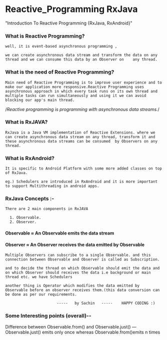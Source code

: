 # Reactive_Programming RxJava

"Introduction To Reactive Programming {RxJava, RxAndroid}"




### What is Reactive Programming?
  `well, it is event-based asynchronous programming ,`
  
  `we can create asynchronous data stream and transform the data on any thread and we can consume this data by an Observer on    any thread.`
  
  
### What is the need of Reactive Programming?

  `Main need of Reactive Programming is to improve user experience and to make our application more responsive.Reactive Programming uses asynchronous approach in which every task runs on its own thread and multiple tasks can run simultaneously and using it we can avoid blocking our app's main thread.`
  
  
  /*Reactive programming is programming with asynchronous data streams.*/
  
  
 ### What is RxJAVA?
  `RxJava is a Java VM implementation of Reactive Extensions.
  where we can create asynchronous data stream on any thread, transform it and these asynchronous data streams can be consumed  by Observers on any thread. `
  
 ### What is RxAndroid?
 `It is specific to Android Platform with some more added classes on top of RxJava.`
 
 `eg.) Schedulers are introduced in RxAndroid and it is more important to support Multithreading in android apps.`
  
 ### RxJava Concepts :- 
 `There are 2 main components in RxJAVA `
 
      1. Observable.
      2. Observer.
      
#### Observable   ≈ An Observable emits the data stream
#### Observer     ≈ An Observer receives the data emitted by Observable

`Multiple Observers can subscribe to a single Observable. and this connection between Observable and Observer is called as Subscription.`

`and to decide the thread on which Observable should emit the data and on which Observer should receives the data i.e background or main thread etc. we have Schedulers`

`another thing is Operator which modifies the data emitted by Observable before an observer receives them.(this data conversion can be done as per our requirements.`



                           -----   by Sachin   -----    HAPPY CODING :) 
                           
                           
 ### Some Interesting points (overall)--

Difference between Observable.from() and Observable.just() —Observable.just() emits only once whereas Observable.from()emits n times
